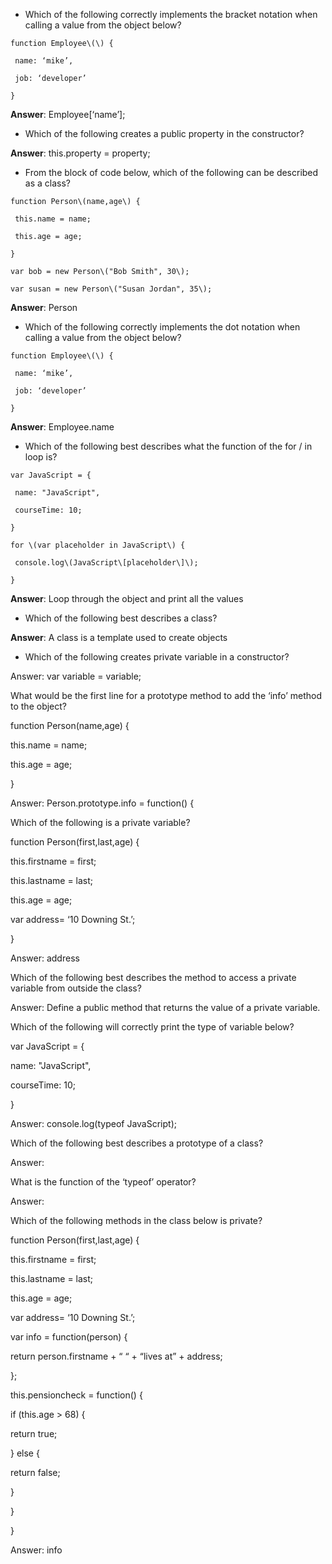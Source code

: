 - Which of the following correctly implements the bracket notation when calling a value from the object below?

```
function Employee\(\) {

 name: ‘mike’,

 job: ‘developer’

}
```
**Answer**: Employee\[‘name’\];

- Which of the following creates a public property in the constructor?

**Answer**: this.property = property;

- From the block of code below, which of the following can be described as a class?

```
function Person\(name,age\) {

 this.name = name;

 this.age = age;

}

var bob = new Person\("Bob Smith", 30\);

var susan = new Person\("Susan Jordan", 35\);
```

**Answer**: Person

- Which of the following correctly implements the dot notation when calling a value from the object below?

```
function Employee\(\) {

 name: ‘mike’,

 job: ‘developer’

}
```
**Answer**: Employee.name

- Which of the following best describes what the function of the for \/ in loop is?

```
var JavaScript = {

 name: "JavaScript",

 courseTime: 10;

}

for \(var placeholder in JavaScript\) {

 console.log\(JavaScript\[placeholder\]\);

}
```

**Answer**: Loop through the object and print all the values

- Which of the following best describes a class?

**Answer**: A class is a template used to create objects

- Which of the following creates private variable in a constructor?

Answer: var variable = variable;

What would be the first line for a prototype method to add the ‘info’ method to the object?

function Person\(name,age\) {

 this.name = name;

 this.age = age;

}

Answer: Person.prototype.info = function\(\) {

Which of the following is a private variable?

function Person\(first,last,age\) {

 this.firstname = first;

 this.lastname = last;

 this.age = age;

 var address= ‘10 Downing St.’;

}

Answer: address

Which of the following best describes the method to access a private variable from outside the class?

Answer: Define a public method that returns the value of a private variable.

Which of the following will correctly print the type of variable below?

var JavaScript = {

 name: "JavaScript",

 courseTime: 10;

}

Answer: console.log\(typeof JavaScript\);

Which of the following best describes a prototype of a class?

Answer:

What is the function of the ‘typeof’ operator?

Answer:

Which of the following methods in the class below is private?

function Person\(first,last,age\) {

 this.firstname = first;

 this.lastname = last;

 this.age = age;

 var address= ‘10 Downing St.’;

 var info = function\(person\) {

 return person.firstname + “ “ + “lives at” + address;

 };

 this.pensioncheck = function\(\) {

 if \(this.age &gt; 68\) {

 return true;

 } else {

 return false;

 }

 }

}

Answer: info



